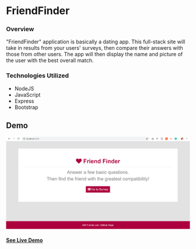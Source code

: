 # FriendFinder

### Overview

"FriendFinder" application is basically a dating app. This full-stack site will take in results from your users' surveys, then compare their answers with those from other users. The app will then display the name and picture of the user with the best overall match.

### Technologies Utilized

* NodeJS
* JavaScript
* Express
* Bootstrap

## Demo
![Friend Finder](friend-finder.png)

#### [See Live Demo](https://still-mountain-36122.herokuapp.com/)
